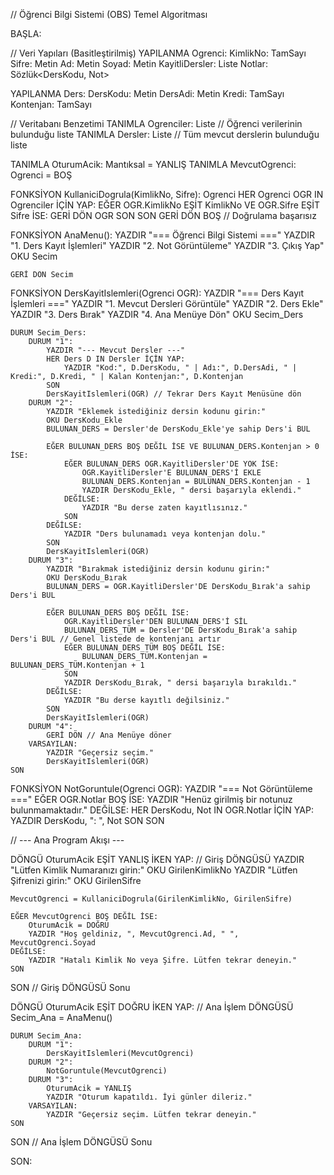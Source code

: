 // Öğrenci Bilgi Sistemi (OBS) Temel Algoritması

BAŞLA:

// Veri Yapıları (Basitleştirilmiş)
YAPILANMA Ogrenci:
    KimlikNo: TamSayı
    Sifre: Metin
    Ad: Metin
    Soyad: Metin
    KayitliDersler: Liste<Ders>
    Notlar: Sözlük<DersKodu, Not>

YAPILANMA Ders:
    DersKodu: Metin
    DersAdi: Metin
    Kredi: TamSayı
    Kontenjan: TamSayı

// Veritabanı Benzetimi
TANIMLA Ogrenciler: Liste<Ogrenci> // Öğrenci verilerinin bulunduğu liste
TANIMLA Dersler: Liste<Ders> // Tüm mevcut derslerin bulunduğu liste

TANIMLA OturumAcik: Mantıksal = YANLIŞ
TANIMLA MevcutOgrenci: Ogrenci = BOŞ

FONKSİYON KullaniciDogrula(KimlikNo, Sifre): Ogrenci
    HER Ogrenci OGR IN Ogrenciler İÇİN YAP:
        EĞER OGR.KimlikNo EŞİT KimlikNo VE OGR.Sifre EŞİT Sifre İSE:
            GERİ DÖN OGR
        SON
    SON
    GERİ DÖN BOŞ // Doğrulama başarısız

FONKSİYON AnaMenu():
    YAZDIR "=== Öğrenci Bilgi Sistemi ==="
    YAZDIR "1. Ders Kayıt İşlemleri"
    YAZDIR "2. Not Görüntüleme"
    YAZDIR "3. Çıkış Yap"
    OKU Secim

    GERİ DÖN Secim

FONKSİYON DersKayitIslemleri(Ogrenci OGR):
    YAZDIR "=== Ders Kayıt İşlemleri ==="
    YAZDIR "1. Mevcut Dersleri Görüntüle"
    YAZDIR "2. Ders Ekle"
    YAZDIR "3. Ders Bırak"
    YAZDIR "4. Ana Menüye Dön"
    OKU Secim_Ders

    DURUM Secim_Ders:
        DURUM "1":
            YAZDIR "--- Mevcut Dersler ---"
            HER Ders D IN Dersler İÇİN YAP:
                YAZDIR "Kod:", D.DersKodu, " | Adı:", D.DersAdi, " | Kredi:", D.Kredi, " | Kalan Kontenjan:", D.Kontenjan
            SON
            DersKayitIslemleri(OGR) // Tekrar Ders Kayıt Menüsüne dön
        DURUM "2":
            YAZDIR "Eklemek istediğiniz dersin kodunu girin:"
            OKU DersKodu_Ekle
            BULUNAN_DERS = Dersler'de DersKodu_Ekle'ye sahip Ders'i BUL

            EĞER BULUNAN_DERS BOŞ DEĞİL İSE VE BULUNAN_DERS.Kontenjan > 0 İSE:
                EĞER BULUNAN_DERS OGR.KayitliDersler'DE YOK İSE:
                    OGR.KayitliDersler'E BULUNAN_DERS'İ EKLE
                    BULUNAN_DERS.Kontenjan = BULUNAN_DERS.Kontenjan - 1
                    YAZDIR DersKodu_Ekle, " dersi başarıyla eklendi."
                DEĞİLSE:
                    YAZDIR "Bu derse zaten kayıtlısınız."
                SON
            DEĞİLSE:
                YAZDIR "Ders bulunamadı veya kontenjan dolu."
            SON
            DersKayitIslemleri(OGR)
        DURUM "3":
            YAZDIR "Bırakmak istediğiniz dersin kodunu girin:"
            OKU DersKodu_Bırak
            BULUNAN_DERS = OGR.KayitliDersler'DE DersKodu_Bırak'a sahip Ders'i BUL

            EĞER BULUNAN_DERS BOŞ DEĞİL İSE:
                OGR.KayitliDersler'DEN BULUNAN_DERS'İ SİL
                BULUNAN_DERS_TÜM = Dersler'DE DersKodu_Bırak'a sahip Ders'i BUL // Genel listede de kontenjanı artır
                EĞER BULUNAN_DERS_TÜM BOŞ DEĞİL İSE:
                    BULUNAN_DERS_TÜM.Kontenjan = BULUNAN_DERS_TÜM.Kontenjan + 1
                SON
                YAZDIR DersKodu_Bırak, " dersi başarıyla bırakıldı."
            DEĞİLSE:
                YAZDIR "Bu derse kayıtlı değilsiniz."
            SON
            DersKayitIslemleri(OGR)
        DURUM "4":
            GERİ DÖN // Ana Menüye döner
        VARSAYILAN:
            YAZDIR "Geçersiz seçim."
            DersKayitIslemleri(OGR)
    SON

FONKSİYON NotGoruntule(Ogrenci OGR):
    YAZDIR "=== Not Görüntüleme ==="
    EĞER OGR.Notlar BOŞ İSE:
        YAZDIR "Henüz girilmiş bir notunuz bulunmamaktadır."
    DEĞİLSE:
        HER DersKodu, Not IN OGR.Notlar İÇİN YAP:
            YAZDIR DersKodu, ": ", Not
        SON
    SON

// --- Ana Program Akışı ---

DÖNGÜ OturumAcik EŞİT YANLIŞ İKEN YAP: // Giriş DÖNGÜSÜ
    YAZDIR "Lütfen Kimlik Numaranızı girin:"
    OKU GirilenKimlikNo
    YAZDIR "Lütfen Şifrenizi girin:"
    OKU GirilenSifre

    MevcutOgrenci = KullaniciDogrula(GirilenKimlikNo, GirilenSifre)

    EĞER MevcutOgrenci BOŞ DEĞİL İSE:
        OturumAcik = DOĞRU
        YAZDIR "Hoş geldiniz, ", MevcutOgrenci.Ad, " ", MevcutOgrenci.Soyad
    DEĞİLSE:
        YAZDIR "Hatalı Kimlik No veya Şifre. Lütfen tekrar deneyin."
    SON
SON // Giriş DÖNGÜSÜ Sonu

DÖNGÜ OturumAcik EŞİT DOĞRU İKEN YAP: // Ana İşlem DÖNGÜSÜ
    Secim_Ana = AnaMenu()

    DURUM Secim_Ana:
        DURUM "1":
            DersKayitIslemleri(MevcutOgrenci)
        DURUM "2":
            NotGoruntule(MevcutOgrenci)
        DURUM "3":
            OturumAcik = YANLIŞ
            YAZDIR "Oturum kapatıldı. İyi günler dileriz."
        VARSAYILAN:
            YAZDIR "Geçersiz seçim. Lütfen tekrar deneyin."
    SON
SON // Ana İşlem DÖNGÜSÜ Sonu

SON:
